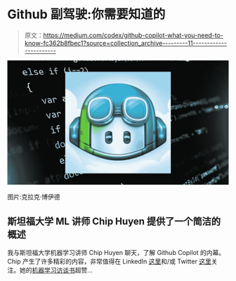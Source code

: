 # Github 副驾驶:你需要知道的

> 原文：<https://medium.com/codex/github-copilot-what-you-need-to-know-fc362b8fbec1?source=collection_archive---------11----------------------->

![](img/cecbe8faa28bfcb5a034647b1759bead.png)

图片:克拉克·博伊德

## 斯坦福大学 ML 讲师 Chip Huyen 提供了一个简洁的概述

我与斯坦福大学机器学习讲师 Chip Huyen 聊天，了解 Github Copilot 的内幕。Chip 产生了许多精彩的内容，非常值得在 LinkedIn [这里](https://www.linkedin.com/in/chiphuyen/)和/或 Twitter [这里](https://twitter.com/chipro)关注。她的[机器学习访谈书](https://huyenchip.com/ml-interviews-book/)超赞…